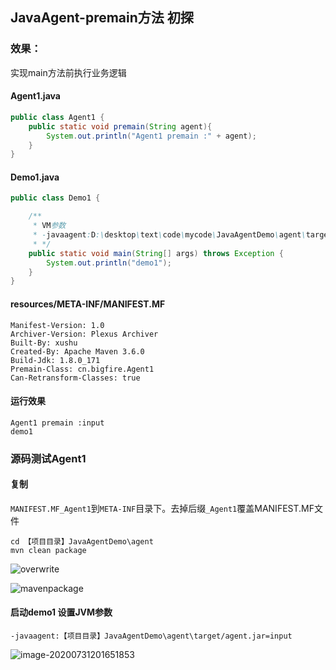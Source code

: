 ## JavaAgent-premain方法 初探

### 效果：

实现main方法前执行业务逻辑

#### Agent1.java

```java
public class Agent1 {
    public static void premain(String agent){
        System.out.println("Agent1 premain :" + agent);
    }
}
```

#### Demo1.java

```java
public class Demo1 {

    /**
     * VM参数
     * -javaagent:D:\desktop\text\code\mycode\JavaAgentDemo\agent\target/agent.jar=input
     * */
    public static void main(String[] args) throws Exception {
        System.out.println("demo1");
    }
}
```

#### resources/META-INF/MANIFEST.MF

```META-INF
Manifest-Version: 1.0
Archiver-Version: Plexus Archiver
Built-By: xushu
Created-By: Apache Maven 3.6.0
Build-Jdk: 1.8.0_171
Premain-Class: cn.bigfire.Agent1
Can-Retransform-Classes: true

```

#### 运行效果

```shell script
Agent1 premain :input
demo1
```





### 源码测试Agent1

#### 复制

`MANIFEST.MF_Agent1`到`META-INF`目录下。去掉后缀`_Agent1`覆盖MANIFEST.MF文件

```shell script
cd 【项目目录】JavaAgentDemo\agent 
mvn clean package
```
![overwrite](https://gitee.com/xushu/res/raw/master/img/overwrite.png)

![mavenpackage](https://gitee.com/xushu/res/raw/master/img/mavenpackage.jpg)



#### 启动demo1 设置JVM参数

`-javaagent:【项目目录】JavaAgentDemo\agent\target/agent.jar=input`

![image-20200731201651853](https://gitee.com/xushu/res/raw/master/img/image-20200731201651853.png)








